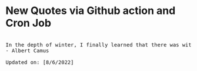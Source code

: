 # New Quotes via Github action and Cron Job

<pre>
<!-- #quote -->
In the depth of winter, I finally learned that there was within me an invincible summer.
- Albert Camus

Updated on: [8/6/2022]
<!-- #quoteEnd -->
</pre>
